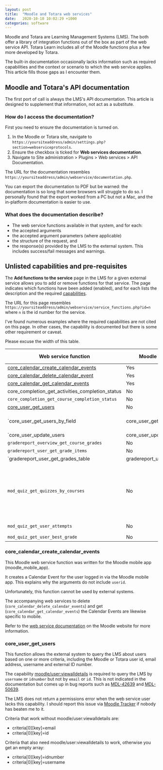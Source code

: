```yaml
---
layout: post
title:  "Moodle and Totara web services"
date:   2020-10-10 10:02:29 +1000
categories: software
---
```


Moodle and Totara are Learning Management Systems (LMS). The both offer a library of integration functions out of the box as part of the web service API. Totara Learn includes all of the Moodle functions plus a few more developed by Totara.

The built-in documentation occasionally lacks information such as required capabilities and the context or scenario to which the web service applies. This article fills those gaps as I encounter them.

## Moodle and Totara's API documentation

The first port of call is always the LMS's API documentation. This article is designed to supplement that information, not act as a substitute.

### How do I access the documentation?

First you need to ensure the documentation is turned on.

1. In the Moodle or Totara site, navigate to `https://yoursiteaddress/admin/settings.php?section=webserviceprotocols`.
2. Ensure the checkbox is ticked for **Web services documentation**.
3. Navigate to Site administration > Plugins > Web services > API Documentation.

The URL for the documentation resembles `https://yoursiteaddress/admin/webservice/documentation.php`.

You can export the documentation to PDF but be warned: the documentation is so long that some browsers will struggle to do so. I personally found that the export worked from a PC but not a Mac, and the in-platform documentation is easier to use.

### What does the documentation describe? 

- The web service functions available in that system, and for each:
- the accepted arguments
- the accepted argument parameters (where applicable)
- the structure of the request, and
- the response(s) provided by the LMS to the external system. This includes success/fail messages and warnings.

## Unlisted capabilities and pre-requisites

The **Add functions to the service** page in the LMS for a given external service allows you to add or remove functions for that service. The page indicates which functions have been added (enabled), and for each lists the description and the required [capabilities](https://docs.moodle.org/38/en/Roles_and_permissions).

The URL for this page resembles `https://yoursiteaddress/admin/webservice/service_functions.php?id=n` where `n` is the id number for the service.

I've found numerous examples where the required capabilities are not cited on this page. In other cases, the capability is documented but there is some other requirement or caveat.

Please excuse the width of this table.

| Web service function | Moodle mobile app only | Undocumented capability | ws user must be enrolled to Course | Other notes |
| --- | --- | --- | --- | --- |
| [core_calendar_create_calendar_events](#core_calendar_create_calendar_events) | Yes | – | – | – |
| [core_calendar_delete_calendar_event](#core_calendar_create_calendar_events) | Yes | – | – | – |
| [core_calendar_get_calendar_events](#core_calendar_create_calendar_events) | Yes | – | – | – |
| core_completion_get_activities_completion_status | No | [report/progress:view](https://docs.moodle.org/38/en/Capabilities/report/progress:view) | Yes | – |
| `core_completion_get_course_completion_status`  | No | – | Yes | – |
| [core_user_get_users](#core_user_get_users) | No | [moodle/user:viewalldetails](https://docs.moodle.org/38/en/Capabilities/moodle/user:viewalldetails) to query by `username` or `idnumber` | – | – |
| `core_user_get_users_by_field|core_user_get_users_by_field` | No | [moodle/user:viewalldetails](https://docs.moodle.org/38/en/Capabilities/moodle/user:viewalldetails) to query by username or idnumber | – | – |
| `core_user_update_users|core_user_update_users` | No | – | – | Cannot be used to update site admin accounts |
| `gradereport_overview_get_course_grades` | No | – | – | – | 
| `gradereport_user_get_grade_items` | No | – | – | Yes |
| `gradereport_user_get_grades_table|gradereport_user_get_grades_table` | No | No | Yes | Returns the data in a form intended for HTML table output. See `gradereport_user_get_grade_items`. |
| `mod_quiz_get_quizzes_by_courses` | No | – | Yes | Returns generic (config) information about the Course's quizzes—not learner data. |
| `mod_quiz_get_user_attempts` | No | https://docs.moodle.org/38/en/Capabilities/mod/quiz:viewreports mod/quiz:viewreports | Yes | – |
| `mod_quiz_get_user_best_grade` | No | – | Yes | – |

### core_calendar_create_calendar_events

This Moodle web service function was written for the Moodle mobile app (moodle_mobile_app).

It creates a Calendar Event for the user logged in via the Moodle mobile app. This explains why the arguments do not include `userid`.

Unfortunately, this function cannot be used by external systems.

The accompanying web services to delete (`core_calendar_delete_calendar_events`) and get (`core_calendar_get_calendar_events`) the Calendar Events are likewise specific to mobile. 

Refer to the [web service documentation](https://docs.moodle.org/dev/Web_service_API_function) on the Moodle website for more information.

### core_user_get_users

This function allows the external system to query the LMS about users based on one or more criteria, including the Moodle or Totara user id, email address, username and external ID number.

The capability [moodle/user:viewalldetails](https://docs.moodle.org/38/en/Capabilities/moodle/user:viewalldetails) is required to query the LMS by `username` or `idnumber` but not by `email` or `id`. This is not indicated in the documentation but comes up in bug reports such as [MDL-42639](https://tracker.moodle.org/browse/MDL-42639) and [MDL-50639](https://tracker.moodle.org/browse/MDL-50639).

The LMS does not return a permissions error when the web service user lacks this capability. I should report this issue via [Moodle Tracker](https://tracker.moodle.org/secure/Dashboard.jspa) if nobody has beaten me to it.

Criteria that work without moodle/user:viewalldetails are:

- criteria[0][key]=email
- criteria[0][key]=id

Criteria that also need moodle/user:viewalldetails to work, otherwise you get an empty array:

- criteria[0][key]=idnumber
- criteria[0][key]=username
